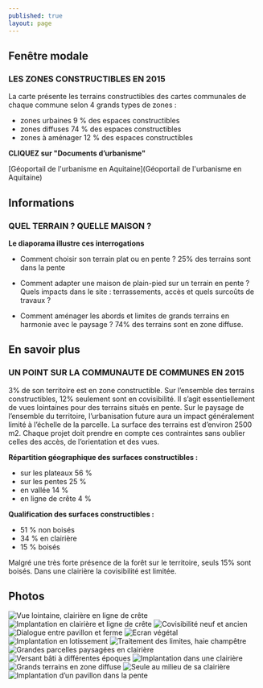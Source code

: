 ```yaml
---
published: true
layout: page
---
```






## Fenêtre modale

### LES ZONES CONSTRUCTIBLES EN 2015

La carte présente les terrains constructibles des cartes communales de chaque commune selon 4 grands types de zones :

- zones urbaines 9 % des espaces constructibles
- zones diffuses 74 % des espaces constructibles
- zones à aménager 12 % des espaces constructibles 

**CLIQUEZ sur "Documents d’urbanisme"**

[Géoportail de l'urbanisme en Aquitaine](Géoportail de l'urbanisme en Aquitaine)

## Informations

### QUEL TERRAIN ? QUELLE MAISON ?

**Le diaporama illustre ces interrogations**

- Comment choisir son terrain plat ou en pente ? 25% des terrains sont dans la pente

- Comment adapter une maison de plain-pied sur un terrain en pente ? Quels impacts dans le site : terrassements, accès et quels surcoûts de travaux ?

- Comment aménager les abords et limites de grands terrains en harmonie avec le paysage ? 74% des terrains sont en zone diffuse.


## En savoir plus

### UN POINT SUR LA COMMUNAUTE DE COMMUNES EN 2015

3% de son territoire est en zone constructible. Sur l’ensemble des terrains constructibles, 12% seulement sont en covisibilité. Il s’agit essentiellement de vues lointaines pour des terrains situés en pente.
Sur le paysage de l’ensemble du territoire, l’urbanisation future aura un impact généralement limité à l’échelle de la parcelle. La surface des terrains est d’environ 2500 m2. Chaque projet doit prendre en compte ces contraintes sans oublier celles des accès, de l’orientation et des vues.

**Répartition géographique des surfaces constructibles :** 

- sur les plateaux 56 %
- sur les pentes 25 %
- en vallée 14 %
- en ligne de crête 4 %


**Qualification des surfaces constructibles :**

- 51 % non boisés
- 34 % en clairière
- 15 % boisés

Malgré une très forte présence de la forêt sur le territoire, seuls 15% sont boisés. Dans une clairière la covisibilité est limitée.


## Photos
![Vue lointaine, clairière en ligne de crête]({{site.baseurl}}/data/images/5/urbanisme/05_URBANISME_01.jpg)
![Implantation en clairière et ligne de crête]({{site.baseurl}}/data/images/5/urbanisme/05_URBANISME_02.jpg)
![Covisibilité neuf et ancien]({{site.baseurl}}/data/images/5/architecture/05_ARCHITECTURE-03.jpg)
![Dialogue entre pavillon et ferme]({{site.baseurl}}/data/images/5/architecture/05_ARCHITECTURE-04.jpg)
![Ecran végétal]({{site.baseurl}}/data/images/5/architecture/05_ARCHITECTURE-05.jpg)
![Implantation en lotissement]({{site.baseurl}}/data/images/5/architecture/05_ARCHITECTURE-06.jpg)
![Traitement des limites, haie champêtre]({{site.baseurl}}/data/images/5/architecture/05_ARCHITECTURE-07.jpg)
![Grandes parcelles paysagées en clairière]({{site.baseurl}}/data/images/5/architecture/05_ARCHITECTURE-08.jpg)
![Versant bâti à différentes époques]({{site.baseurl}}/data/images/5/architecture/05_ARCHITECTURE-09.jpg)
![Implantation dans une clairière]({{site.baseurl}}/data/images/5/architecture/05_ARCHITECTURE-10.jpg)
![Grands terrains en zone diffuse]({{site.baseurl}}/data/images/5/architecture/05_ARCHITECTURE-11.jpg)
![Seule au milieu de sa clairière]({{site.baseurl}}/data/images/5/architecture/05_ARCHITECTURE-012.jpg)
![Implantation d’un pavillon dans la pente]({{site.baseurl}}/data/images/5/architecture/05_ARCHITECTURE-13.jpg)
